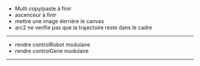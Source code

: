- Multi copy/paste à finir
- ascenceur à finir 
- mettre une image derrière le canvas
- arc2 ne verifie pas que la trajectoire reste dans le cadre
------------------------------------------------------------
- rendre controlRobot modulaire
- rendre controlGene modulaire
------------------------------------------------------------
